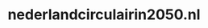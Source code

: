 ---
layout: post
title:  "nederlandcirculairin2050.nl"
internal_url:  "/dutchgov/nederlandcirculairin2050.nl.html"
categories: dutchgov
---